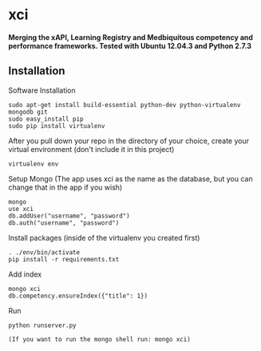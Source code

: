 xci
===

#### Merging the xAPI, Learning Registry and Medbiquitous competency and performance frameworks. Tested with Ubuntu 12.04.3 and Python 2.7.3

## Installation

Software Installation

	sudo apt-get install build-essential python-dev python-virtualenv mongodb git
	sudo easy_install pip
	sudo pip install virtualenv

After you pull down your repo in the directory of your choice, create your virtual environment (don't include it in this project)

	virtualenv env

Setup Mongo (The app uses xci as the name as the database, but you can change that in the app if you wish)
	
	mongo
	use xci
	db.addUser("username", "password")
	db.auth("username", "password")

Install packages (inside of the virtualenv you created first)

	. ./env/bin/activate
	pip install -r requirements.txt

Add index

	mongo xci
	db.competency.ensureIndex({"title": 1})

Run

	python runserver.py

	(If you want to run the mongo shell run: mongo xci)
